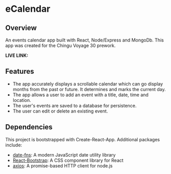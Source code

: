# eCalendar

## Overview

An events calendar app built with React, Node/Express and MongoDb. This app was created for the Chingu Voyage 30 prework.

**LIVE LINK:**

## Features

- The app accurately displays a scrollable calendar which can go display months from the past or future. It determines and marks the current day.
- The app allows a user to add an event with a title, date, time and location.
- The user's events are saved to a database for persistence.
- The user can edit or delete an existing event.

## Dependencies

This project is bootstrapped with Create-React-App.
Additional packages include:

- [date-fns](https://date-fns.org/): A modern JavaScript date utility library
- [React-Bootstrap](https://react-bootstrap.github.io/): A CSS component library for React
- [axios](https://www.npmjs.com/package/axios): A promise-based HTTP client for node.js
